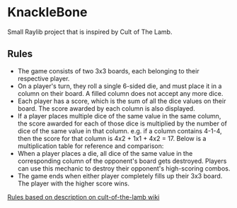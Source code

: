 # KnackleBone

Small Raylib project that is inspired by Cult of The Lamb.

## Rules

- The game consists of two 3x3 boards, each belonging to their respective player.
- On a player's turn, they roll a single 6-sided die, and must place it in a column on their board. A filled column does not accept any more dice.
- Each player has a score, which is the sum of all the dice values on their board. The score awarded by each column is also displayed.
- If a player places multiple dice of the same value in the same column, the score awarded for each of those dice is multiplied by the number of dice of the same value in that column. e.g. if a column contains 4-1-4, then the score for that column is 4x2 + 1x1 + 4x2 = 17. Below is a multiplication table for reference and comparison:
- When a player places a die, all dice of the same value in the corresponding column of the opponent's board gets destroyed. Players can use this mechanic to destroy their opponent's high-scoring combos.
- The game ends when either player completely fills up their 3x3 board. The player with the higher score wins.

[Rules based on description on cult-of-the-lamb wiki](https://cult-of-the-lamb.fandom.com/wiki/Knucklebones)

